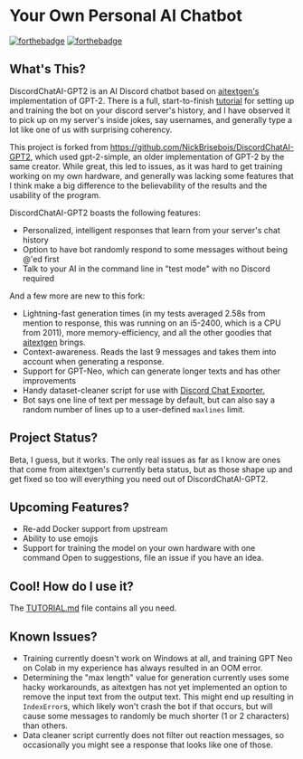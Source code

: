 # Your Own Personal AI Chatbot
[![forthebadge](https://forthebadge.com/images/badges/made-with-python.svg)](https://forthebadge.com)   [![forthebadge](https://forthebadge.com/images/badges/built-with-love.svg)](https://forthebadge.com)
## What's This?
DiscordChatAI-GPT2 is an AI Discord chatbot based on [aitextgen's](https://github.com/minimaxir/aitextgen) implementation of GPT-2. There is a full, start-to-finish [tutorial](https://github.com/johnnymcmike/DiscordChatAI-GPT2/blob/master/TUTORIAL.md) for setting up and training the bot on your discord server's history, and I have observed it to pick up on my server's inside jokes, say usernames, and generally type a lot like one of us with surprising coherency.

This project is forked from https://github.com/NickBrisebois/DiscordChatAI-GPT2, which used gpt-2-simple, an older implementation of GPT-2 by the same creator. While great, this led to issues, as it was hard to get training working on my own hardware, and generally was lacking some features that I think make a big difference to the believability of the results and the usability of the program.

DiscordChatAI-GPT2 boasts the following features:
- Personalized, intelligent responses that learn from your server's chat history
- Option to have bot randomly respond to some messages without being @'ed first
- Talk to your AI in the command line in "test mode" with no Discord required

And a few more are new to this fork:
- Lightning-fast generation times (in my tests averaged 2.58s from mention to response, this was running on an i5-2400, which is a CPU from 2011), more memory-efficiency, and all the other goodies that [aitextgen](https://github.com/minimaxir/aitextgen) brings.
- Context-awareness. Reads the last 9 messages and takes them into account when generating a response.
- Support for GPT-Neo, which can generate longer texts and has other improvements
- Handy dataset-cleaner script for use with [Discord Chat Exporter.](https://github.com/Tyrrrz/DiscordChatExporter)
- Bot says one line of text per message by default, but can also say a random number of lines up to a user-defined `maxlines` limit.
  
## Project Status?
Beta, I guess, but it works. The only real issues as far as I know are ones that come from aitextgen's currently beta status, but as those shape up and get fixed so too will everything you need out of DiscordChatAI-GPT2.

## Upcoming Features?
- Re-add Docker support from upstream
- Ability to use emojis
- Support for training the model on your own hardware with one command
Open to suggestions, file an issue if you have an idea.

## Cool! How do I use it?
The [TUTORIAL.md](https://github.com/johnnymcmike/DiscordChatAI-GPT2/blob/master/TUTORIAL.md) file contains all you need.

## Known Issues?
- Training currently doesn't work on Windows at all, and training GPT Neo on Colab in my experience has always resulted in an OOM error.
- Determining the "max length" value for generation currently uses some hacky workarounds, as aitextgen has not yet implemented an option to remove the input text from the output text. This might end up resulting in `IndexError`s, which likely won't crash the bot if that occurs, but will cause some messages to randomly be much shorter (1 or 2 characters) than others.
- Data cleaner script currently does not filter out reaction messages, so occasionally you might see a response that looks like one of those.
